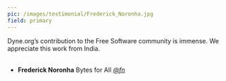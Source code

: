 ```yaml
---
pic: /images/testimonial/Frederick_Noronha.jpg
field: primary
---
```

Dyne.org’s contribution to the Free Software community is immense. We appreciate this work from India.
<br/>
<br/>
- **Frederick Noronha** Bytes for All _[@fn](https://twitter.com/@fn)_

